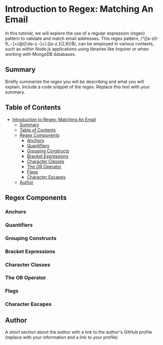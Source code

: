 # Introduction to Regex: Matching An Email

In this tutorial, we will explore the use of a regular expression (regex) pattern to validate and match email addresses. This regex pattern, /^([a-z0-9_\.-]+)@([\da-z\.-]+)\.([a-z\.]{2,6})$/, can be employed in various contexts, such as within Node.js applications using libraries like Inquirer or when working with MongoDB databases.

## Summary

Briefly summarize the regex you will be describing and what you will explain. Include a code snippet of the regex. Replace this text with your summary.

## Table of Contents

- [Introduction to Regex: Matching An Email](#introduction-to-regex-matching-an-email)
  - [Summary](#summary)
  - [Table of Contents](#table-of-contents)
  - [Regex Components](#regex-components)
    - [Anchors](#anchors)
    - [Quantifiers](#quantifiers)
    - [Grouping Constructs](#grouping-constructs)
    - [Bracket Expressions](#bracket-expressions)
    - [Character Classes](#character-classes)
    - [The OR Operator](#the-or-operator)
    - [Flags](#flags)
    - [Character Escapes](#character-escapes)
  - [Author](#author)

## Regex Components

### Anchors

### Quantifiers

### Grouping Constructs

### Bracket Expressions

### Character Classes

### The OR Operator

### Flags

### Character Escapes

## Author

A short section about the author with a link to the author's GitHub profile (replace with your information and a link to your profile)
